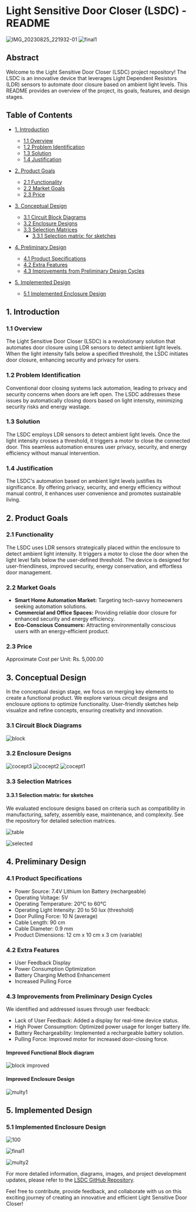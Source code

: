
# Light Sensitive Door Closer (LSDC) -  README

![IMG_20230825_221932-01](https://github.com/isharadilshanra/Light_sensitive_door_closer/assets/105491340/38856786-8ec0-416b-915c-c92b293fa975)
![final1](https://github.com/isharadilshanra/Light_sensitive_door_closer/assets/105491340/f2bc73b8-87fa-490c-9515-0e69d1d90f19)


## Abstract
Welcome to the Light Sensitive Door Closer (LSDC) project repository! The LSDC is an innovative device that leverages Light Dependent Resistors (LDR) sensors to automate door closure based on ambient light levels. This README provides an overview of the project, its goals, features, and design stages.

## Table of Contents
- [1. Introduction](#1-introduction)
  - [1.1 Overview](#11-overview)
  - [1.2 Problem Identification](#12-problem-identification)
  - [1.3 Solution](#13-solution)
  - [1.4 Justification](#14-justification)
- [2. Product Goals](#2-product-goals)
  - [2.1 Functionality](#21-functionality)
  - [2.2 Market Goals](#22-market-goals)
  - [2.3 Price](#23-price)
- [3. Conceptual Design](#3-conceptual-design)
  - [3.1 Circuit Block Diagrams](#31-circuit-block-diagrams)
  - [3.2 Enclosure Designs](#32-enclosure-designs)
  - [3.3 Selection Matrices](#33-selection-matrices)
    - [3.3.1 Selection matrix: for sketches](#331-selection-matrix-for-sketches)
- [4. Preliminary Design](#4-preliminary-design)
  - [4.1 Product Specifications](#41-product-specifications)
  - [4.2 Extra Features](#42-extra-features)
  - [4.3 Improvements from Preliminary Design Cycles](#43-improvements-from-preliminary-design-cycles)

- [5. Implemented Design](#5-implemented-design)
  - [5.1 Implemented Enclosure Design](#51-implemented-enclosure-design)
  
## 1. Introduction
### 1.1 Overview
The Light Sensitive Door Closer (LSDC) is a revolutionary solution that automates door closure using LDR sensors to detect ambient light levels. When the light intensity falls below a specified threshold, the LSDC initiates door closure, enhancing security and privacy for users.

### 1.2 Problem Identification
Conventional door closing systems lack automation, leading to privacy and security concerns when doors are left open. The LSDC addresses these issues by automatically closing doors based on light intensity, minimizing security risks and energy wastage.

### 1.3 Solution
The LSDC employs LDR sensors to detect ambient light levels. Once the light intensity crosses a threshold, it triggers a motor to close the connected door. This seamless automation ensures user privacy, security, and energy efficiency without manual intervention.

### 1.4 Justification
The LSDC's automation based on ambient light levels justifies its significance. By offering privacy, security, and energy efficiency without manual control, it enhances user convenience and promotes sustainable living.

## 2. Product Goals
### 2.1 Functionality
The LSDC uses LDR sensors strategically placed within the enclosure to detect ambient light intensity. It triggers a motor to close the door when the light level falls below the user-defined threshold. The device is designed for user-friendliness, improved security, energy conservation, and effortless door management.

### 2.2 Market Goals
- **Smart Home Automation Market:** Targeting tech-savvy homeowners seeking automation solutions.
- **Commercial and Office Spaces:** Providing reliable door closure for enhanced security and energy efficiency.
- **Eco-Conscious Consumers:** Attracting environmentally conscious users with an energy-efficient product.

### 2.3 Price
Approximate Cost per Unit: Rs. 5,000.00

## 3. Conceptual Design
In the conceptual design stage, we focus on merging key elements to create a functional product. We explore various circuit designs and enclosure options to optimize functionality. User-friendly sketches help visualize and refine concepts, ensuring creativity and innovation.

### 3.1 Circuit Block Diagrams 

![block](https://github.com/isharadilshanra/Light_sensitive_door_closer/assets/105491340/7b23585b-f3d1-4fc7-89c9-8ef1e3ad0feb)

### 3.2 Enclosure Designs

![cocept3](https://github.com/isharadilshanra/Light_sensitive_door_closer/assets/105491340/6fcf4c9b-4585-40f2-9bfc-76caf0ed78f7)
![cocept2](https://github.com/isharadilshanra/Light_sensitive_door_closer/assets/105491340/74b99737-64a0-4da2-b990-e9079310fba0)
![cocept1](https://github.com/isharadilshanra/Light_sensitive_door_closer/assets/105491340/cd1de6c8-2e38-4ac1-b6c2-ff9db1e90937)


### 3.3 Selection Matrices

#### 3.3.1 Selection matrix: for sketches

We evaluated enclosure designs based on criteria such as compatibility in manufacturing, safety, assembly ease, maintenance, and complexity. See the repository for detailed selection matrices.


![table](https://github.com/isharadilshanra/Light_sensitive_door_closer/assets/105491340/40c77116-9df2-4a21-b968-c8b6531f3ed2)


![selected](https://github.com/isharadilshanra/Light_sensitive_door_closer/assets/105491340/e6c9e7bb-227b-4abe-91cd-a8e999190a23)



## 4. Preliminary Design
### 4.1 Product Specifications
- Power Source: 7.4V Lithium Ion Battery (rechargeable)
- Operating Voltage: 5V
- Operating Temperature: 20°C to 60°C
- Operating Light Intensity: 20 to 50 lux (threshold)
- Door Pulling Force: 10 N (average)
- Cable Length: 90 cm
- Cable Diameter: 0.9 mm
- Product Dimensions: 12 cm x 10 cm x 3 cm (variable)
  
### 4.2 Extra Features
- User Feedback Display
- Power Consumption Optimization
- Battery Charging Method Enhancement
- Increased Pulling Force

### 4.3 Improvements from Preliminary Design Cycles
We identified and addressed issues through user feedback:
- Lack of User Feedback: Added a display for real-time device status.
- High Power Consumption: Optimized power usage for longer battery life.
- Battery Rechargeability: Implemented a rechargeable battery solution.
- Pulling Force: Improved motor for increased door-closing force.

#### Improved Functional Block diagram 

![block improved](https://github.com/isharadilshanra/Light_sensitive_door_closer/assets/105491340/9838584a-fe31-4c71-9919-15115973929c)

#### Improved Enclosure Design

![multy1](https://github.com/isharadilshanra/Light_sensitive_door_closer/assets/105491340/7f43dc27-b4d8-4216-b7e2-81ea4d9fa636)




## 5. Implemented Design
### 5.1 Implemented Enclosure Design

![100](https://github.com/isharadilshanra/Light_sensitive_door_closer/assets/105491340/4e8579fd-5f06-4376-b89f-fd1de40b512f)

![final1](https://github.com/isharadilshanra/Light_sensitive_door_closer/assets/105491340/5a057c60-0cb1-46d4-bc7a-07fbf25df93b)


![multy2](https://github.com/isharadilshanra/Light_sensitive_door_closer/assets/105491340/825594d4-f81c-4558-968c-d20a3e83748c)


For more detailed information, diagrams, images, and project development updates, please refer to the [LSDC GitHub Repository](insert_repository_url_here).

Feel free to contribute, provide feedback, and collaborate with us on this exciting journey of creating an innovative and efficient Light Sensitive Door Closer!
